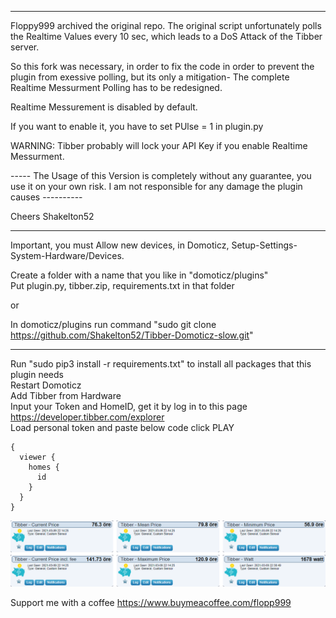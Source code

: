-------
Floppy999 archived the original repo. 
The original script unfortunately polls the Realtime Values every 10 sec, which leads to a DoS Attack of the Tibber server.

So this fork was necessary, in order to fix the code in order to prevent the plugin from exessive polling, but its only a mitigation-
The complete Realtime Messurment Polling has to be redesigned.

Realtime Messurement is disabled by default.

If you want to enable it, you have to set 
PUlse = 1 
in plugin.py

WARNING: Tibber probably will lock your API Key if you enable  Realtime Messurment.

----- The Usage of this Version is completely without any guarantee, you use it on your own risk. I am not responsible for any damage the plugin causes ---------- 

Cheers Shakelton52

-------------------------


Important, you must Allow new devices, in Domoticz, Setup-Settings-System-Hardware/Devices.

Create a folder with a name that you like in "domoticz/plugins"  
Put plugin.py, tibber.zip, requirements.txt in that folder  

or

In domoticz/plugins run command "sudo git clone  https://github.com/Shakelton52/Tibber-Domoticz-slow.git"

-------------------

Run "sudo pip3 install -r requirements.txt" to install all packages that this plugin needs  
Restart Domoticz  
Add Tibber from Hardware  
Input your Token and HomeID, get it by log in to this page https://developer.tibber.com/explorer  
Load personal token and paste below code click PLAY
```
{
  viewer {
    homes {
      id
    }
  }
}
```

![](./tibber.png "Photo")


Support me with a coffee https://www.buymeacoffee.com/flopp999
